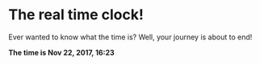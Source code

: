 # The real time clock!

Ever wanted to know what the time is? Well, your journey is about to end!

**The time is Nov 22, 2017, 16:23**